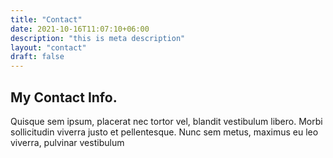 ```yaml
---
title: "Contact"
date: 2021-10-16T11:07:10+06:00
description: "this is meta description"
layout: "contact"
draft: false
---
```

## My Contact Info.
Quisque sem ipsum, placerat nec tortor vel, blandit vestibulum libero. Morbi sollicitudin viverra justo et pellentesque. Nunc sem metus, maximus eu leo viverra, pulvinar vestibulum 
